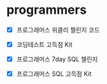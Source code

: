 # programmers
- [X] 프로그래머스 위클리 챌린지 코드

- [X] 코딩테스트 고득점 Kit

- [X] 프로그래머스 7day SQL 챌린지

- [X] 프로그래머스 SQL 고득점 Kit

